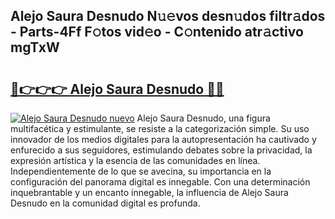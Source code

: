 ## Alejo Saura Desnudo N𝚞𝚎vos desn𝚞dos filtr𝚊dos - Parts-4Ff F𝚘tos vid𝚎o - C𝚘ntenido atr𝚊ctivo mgTxW

# <h2><a href="http://mb9u2g.tromn.icu/?c=Alejo+Saura+Desnudo">🔗👉👉👉 Alejo Saura Desnudo 🔗🔗</a></h2>

[![Alejo Saura Desnudo nuevo](https://i.imgur.com/pEAQMta.gif)](http://mb9u2g.tromn.icu/?c=Alejo+Saura+Desnudo)
Alejo Saura Desnudo, una figura multifacética y estimulante, se resiste a la categorización simple. Su uso innovador de los medios digitales para la autopresentación ha cautivado y enfurecido a sus seguidores, estimulando debates sobre la privacidad, la expresión artística y la esencia de las comunidades en línea. Independientemente de lo que se avecina, su importancia en la configuración del panorama digital es innegable. Con una determinación inquebrantable y un encanto innegable, la influencia de Alejo Saura Desnudo en la comunidad digital es profunda.
